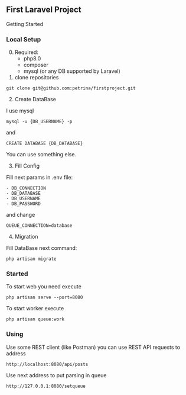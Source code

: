 ## First Laravel Project

Getting Started

### Local Setup

0. Required:
    - php8.0
    - composer
    - mysql (or any DB supported by Laravel)
1. clone repositories

`git clone git@github.com:petrina/firstproject.git`

2. Create DataBase

I use mysql 

`mysql -u {DB_USERNAME} -p`

and 

`CREATE DATABASE {DB_DATABASE}`

You can use something else.

3. Fill Config

Fill next params in .env file:

    - DB_CONNECTION
    - DB_DATABASE
    - DB_USERNAME
    - DB_PASSWORD

and change 

`QUEUE_CONNECTION=database`

4. Migration

Fill DataBase next command:

`php artisan migrate`

### Started

To start web you need execute

`php artisan serve --port=8080`

To start worker execute

`php artisan queue:work`

### Using

Use some REST client (like Postman) you can use REST API requests to address

`http://localhost:8080/api/posts`

Use next address to put parsing in queue

`http://127.0.0.1:8080/setqueue`
